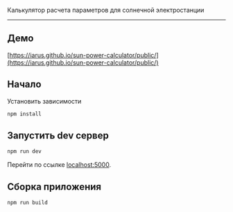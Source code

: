 Калькулятор расчета параметров для солнечной электростанции

---

## Демо

[https://iarus.github.io/sun-power-calculator/public/](https://iarus.github.io/sun-power-calculator/public/)


## Начало

Установить зависимости

```bash
npm install
```


## Запустить dev сервер

```bash
npm run dev
```

Перейти по ссылке [localhost:5000](http://localhost:5000).


## Сборка приложения

```bash
npm run build
```
